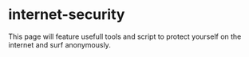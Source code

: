 # internet-security
This page will feature usefull tools and script to protect yourself on the internet and surf anonymously.
